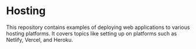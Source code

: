 # Hosting
This repository contains examples of deploying web applications to various hosting platforms. It covers topics like setting up on platforms such as Netlify, Vercel, and Heroku.
